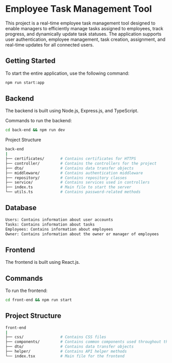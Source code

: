 # Employee Task Management Tool

This project is a real-time employee task management tool designed to enable managers to efficiently manage tasks assigned to employees, track progress, and dynamically update task statuses. The application supports user authentication, employee management, task creation, assignment, and real-time updates for all connected users.


## Getting Started

To start the entire application, use the following command:

```sh
npm run start:app
```

## Backend

The backend is built using Node.js, Express.js, and TypeScript.

Commands to run the backend:

```sh
cd back-end && npm run dev
```

Project Structure

```sh
back-end
|
├── certificates/       # Contains certificates for HTTPS
├── controller/         # Contains the controllers for the project
├── dto/                # Contains data transfer objects
├── middleware/         # Contains authentication middleware
├── repository/         # Contains repository classes
├── service/            # Contains services used in controllers
├── index.ts            # Main file to start the server
└── utils.ts            # Contains password-related methods
```

## Database

```sh
Users: Contains information about user accounts
Tasks: Contains information about tasks
Employees: Contains information about employees
Owner: Contains information about the owner or manager of employees
```

## Frontend
The frontend is built using React.js.

## Commands

To run the frontend:

```sh
cd front-end && npm run start
```

## Project Structure

```sh
front-end
|
├── css/                # Contains CSS files
├── components/         # Contains common components used throughout the project
├── dto/                # Contains data transfer objects
├── helper/             # Contains API helper methods
└── index.tsx           # Main file for the frontend
```
